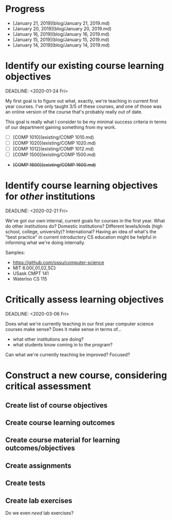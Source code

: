 Progress
========

* [January 21, 2019](blog/January 21, 2019.md)
* [January 20, 2019](blog/January 20, 2019.md)
* [January 16, 2019](blog/January 16, 2019.md)
* [January 15, 2019](blog/January 15, 2019.md)
* [January 14, 2019](blog/January 14, 2019.md)


Identify our existing course learning objectives
================================================

DEADLINE: <2020-01-24 Fri>

My first goal is to figure out what, exactly, we're teaching in current first
year courses. I've only taught 3/5 of these courses, and one of those was an
online version of the course that's probably really out of date.

This goal is really what I consider to be my minimal success criteria in
terms of our department gaining something from my work.

* [ ] [COMP 1010](existing/COMP 1010.md)
* [ ] [COMP 1020](existing/COMP 1020.md)
* [ ] [COMP 1012](existing/COMP 1012.md)
* [ ] [COMP 1500](existing/COMP 1500.md)
* ~~[COMP 1600](existing/COMP 1600.md)~~

Identify course learning objectives for *other* institutions
============================================================

DEADLINE: <2020-02-21 Fri>

We've got our own internal, current goals for courses in the first year. What
do other institutions do? Domestic institutions? Different levels/kinds (high
school, college, university)? International? Having an idea of what's the
"best practice" in current introductory CS education might be helpful in
informing what we're doing internally.

Samples:

* <https://github.com/ossu/computer-science>
* MIT 6.00{,01,02,SC}
* USask CMPT 141
* Waterloo CS 115


Critically assess learning objectives
=====================================

DEADLINE: <2020-03-06 Fri>

Does what we're currently teaching in our first year computer science courses
make sense? Does it make sense in terms of...

- what other institutions are doing?
- what students know coming in to the program?

Can what we're currently teaching be improved? Focused?

Construct a new course, considering critical assessment
=======================================================

Create list of course objectives
--------------------------------

Create course learning outcomes
-------------------------------

Create course material for learning outcomes/objectives
-------------------------------------------------------

Create assignments
------------------

Create tests
------------

Create lab exercises
--------------------

Do we even *need*  lab exercises?

